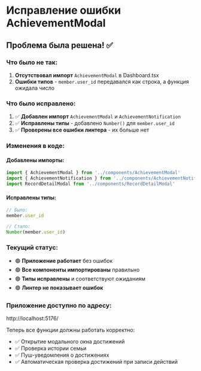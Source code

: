 # Исправление ошибки AchievementModal

## Проблема была решена! ✅

### Что было не так:
1. **Отсутствовал импорт** `AchievementModal` в Dashboard.tsx
2. **Ошибки типов** - `member.user_id` передавался как строка, а функция ожидала число

### Что было исправлено:
1. ✅ **Добавлен импорт** `AchievementModal` и `AchievementNotification`
2. ✅ **Исправлены типы** - добавлено `Number()` для `member.user_id`
3. ✅ **Проверены все ошибки линтера** - их больше нет

### Изменения в коде:

#### Добавлены импорты:
```typescript
import { AchievementModal } from '../components/AchievementModal'
import { AchievementNotification } from '../components/AchievementNotification'
import RecordDetailModal from '../components/RecordDetailModal'
```

#### Исправлены типы:
```typescript
// Было:
member.user_id

// Стало:
Number(member.user_id)
```

### Текущий статус:
- 🟢 **Приложение работает** без ошибок
- 🟢 **Все компоненты импортированы** правильно
- 🟢 **Типы исправлены** и соответствуют ожиданиям
- 🟢 **Линтер не показывает ошибок**

### Приложение доступно по адресу:
http://localhost:5176/

Теперь все функции должны работать корректно:
- ✅ Открытие модального окна достижений
- ✅ Проверка истории семьи
- ✅ Пуш-уведомления о достижениях
- ✅ Автоматическая проверка достижений при записи действий
